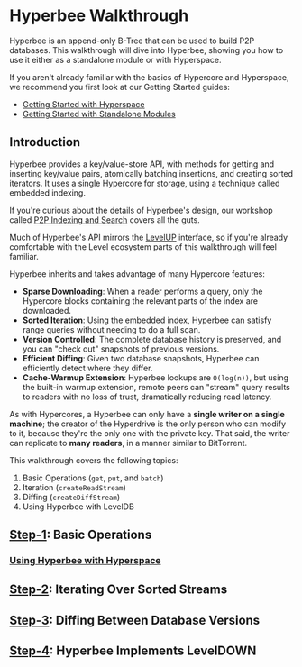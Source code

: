 # Hyperbee Walkthrough

Hyperbee is an append-only B-Tree that can be used to build P2P databases. This walkthrough will dive into Hyperbee, showing you how to use it either as a standalone module or with Hyperspace.

If you aren't already familiar with the basics of Hypercore and Hyperspace, we recommend you first look at our Getting Started guides:
* [Getting Started with Hyperspace](/guides/walkthroughs/hyperspace)
* [Getting Started with Standalone Modules](/guides/walkthroughs/standalone-modules)

## Introduction

Hyperbee provides a key/value-store API, with methods for getting and inserting key/value pairs, atomically batching insertions, and creating sorted iterators. It uses a single Hypercore for storage, using a technique called embedded indexing.

If you're curious about the details of Hyperbee's design, our workshop called [P2P Indexing and Search](https://github.com/hypercore-protocol/p2p-indexing-and-search) covers all the guts.

Much of Hyperbee's API mirrors the [LevelUP](https://github.com/Level/levelup) interface, so if you're already comfortable with the Level ecosystem parts of this walkthrough will feel familiar.

Hyperbee inherits and takes advantage of many Hypercore features:
* __Sparse Downloading__: When a reader performs a query, only the Hypercore blocks containing the relevant parts of the index are downloaded.
* __Sorted Iteration__: Using the embedded index, Hyperbee can satisfy range queries without needing to do a full scan.
* __Version Controlled__: The complete database history is preserved, and you can "check out" snapshots of previous versions.
* __Efficient Diffing__: Given two database snapshots, Hyperbee can efficiently detect where they differ.
* __Cache-Warmup Extension__: Hyperbee lookups are `O(log(n))`, but using the built-in warmup extension, remote peers can "stream" query results to readers with no loss of trust, dramatically reducing read latency.

As with Hypercores, a Hyperbee can only have a __single writer on a single machine__; the creator of the Hyperdrive is the only person who can modify to it, because they're the only one with the private key. That said, the writer can replicate to __many readers__, in a manner similar to BitTorrent.

This walkthrough covers the following topics:
1. Basic Operations (`get`, `put`, and `batch`)
2. Iteration (`createReadStream`)
3. Diffing (`createDiffStream`)
4. Using Hyperbee with LevelDB 

## [Step-1](1a-basics.js): Basic Operations

### [Using Hyperbee with Hyperspace](1b-hyperspace.js)

## [Step-2](2-iterators.js): Iterating Over Sorted Streams

## [Step-3](3-diffs.js): Diffing Between Database Versions

## [Step-4](4-leveldown.js): Hyperbee Implements LevelDOWN
